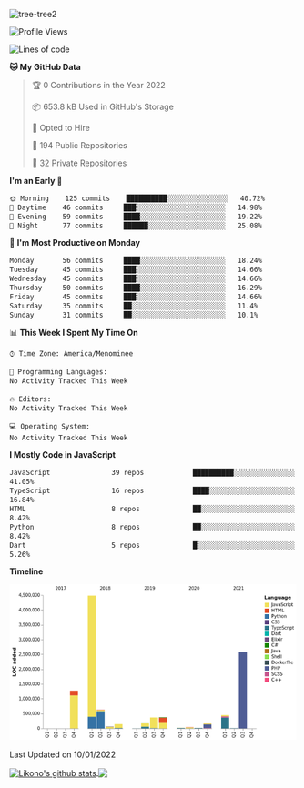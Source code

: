 ![tree-tree2](https://user-images.githubusercontent.com/15727947/99866266-688a6380-2b75-11eb-958b-273006b198d8.jpg)


<!--START_SECTION:waka-->
![Profile Views](http://img.shields.io/badge/Profile%20Views-0-blue)

![Lines of code](https://img.shields.io/badge/From%20Hello%20World%20I%27ve%20Written-11%20Million%20lines%20of%20code-blue)

**🐱 My GitHub Data** 

> 🏆 0 Contributions in the Year 2022
 > 
> 📦 653.8 kB Used in GitHub's Storage 
 > 
> 💼 Opted to Hire
 > 
> 📜 194 Public Repositories 
 > 
> 🔑 32 Private Repositories  
 > 
**I'm an Early 🐤** 

```text
🌞 Morning    125 commits    ██████████░░░░░░░░░░░░░░░   40.72% 
🌆 Daytime    46 commits     ███░░░░░░░░░░░░░░░░░░░░░░   14.98% 
🌃 Evening    59 commits     ████░░░░░░░░░░░░░░░░░░░░░   19.22% 
🌙 Night      77 commits     ██████░░░░░░░░░░░░░░░░░░░   25.08%

```
📅 **I'm Most Productive on Monday** 

```text
Monday       56 commits     ████░░░░░░░░░░░░░░░░░░░░░   18.24% 
Tuesday      45 commits     ███░░░░░░░░░░░░░░░░░░░░░░   14.66% 
Wednesday    45 commits     ███░░░░░░░░░░░░░░░░░░░░░░   14.66% 
Thursday     50 commits     ████░░░░░░░░░░░░░░░░░░░░░   16.29% 
Friday       45 commits     ███░░░░░░░░░░░░░░░░░░░░░░   14.66% 
Saturday     35 commits     ██░░░░░░░░░░░░░░░░░░░░░░░   11.4% 
Sunday       31 commits     ██░░░░░░░░░░░░░░░░░░░░░░░   10.1%

```


📊 **This Week I Spent My Time On** 

```text
⌚︎ Time Zone: America/Menominee

💬 Programming Languages: 
No Activity Tracked This Week

🔥 Editors: 
No Activity Tracked This Week

💻 Operating System: 
No Activity Tracked This Week

```

**I Mostly Code in JavaScript** 

```text
JavaScript               39 repos            ██████████░░░░░░░░░░░░░░░   41.05% 
TypeScript               16 repos            ████░░░░░░░░░░░░░░░░░░░░░   16.84% 
HTML                     8 repos             ██░░░░░░░░░░░░░░░░░░░░░░░   8.42% 
Python                   8 repos             ██░░░░░░░░░░░░░░░░░░░░░░░   8.42% 
Dart                     5 repos             █░░░░░░░░░░░░░░░░░░░░░░░░   5.26%

```


**Timeline**

![Chart not found](https://raw.githubusercontent.com/ianlikono/ianlikono/main/charts/bar_graph.png) 


 Last Updated on 10/01/2022
<!--END_SECTION:waka-->


<a href="https://github.com/ianlikono">
  <img align="center" src="https://github-readme-stats.anuraghazra1.vercel.app/api?username=ianlikono&show_icons=true&include_all_commits=true&theme=material-palenight" alt="Likono's github stats" />
</a>
<a href="https://github.com/ianlikono">
  <img align="center" src="https://github-readme-stats.anuraghazra1.vercel.app/api/top-langs/?username=ianlikono&layout=compact&theme=material-palenight" />
</a>

